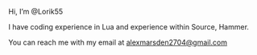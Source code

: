 Hi, I’m @Lorik55

I have coding experience in Lua and experience within Source, Hammer. 

You can reach me with my email at alexmarsden2704@gmail.com


